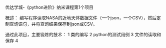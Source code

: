 优达学城-《python进阶》纳米课程第1个项目

概述：
编写程序读取NASA的近地天体数据文件（一个json，一个CSV），然后定制查询语句，并将查询结果保存到json或CSV。


通过此项目，主要锻炼的技术：
1 类的编写
2 python的测试用例
3 文件的读取和保存
4 